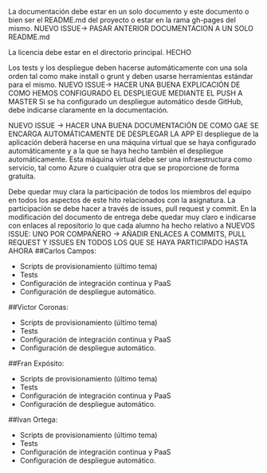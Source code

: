 La documentación debe estar en un solo documento y este documento o bien ser el README.md del proyecto o estar en la rama gh-pages del mismo. 
NUEVO ISSUE-> PASAR ANTERIOR DOCUMENTACION A UN SOLO README.md

La licencia debe estar en el directorio principal. HECHO

Los tests y los despliegue deben hacerse automáticamente con una sola orden tal como make install o grunt y deben usarse herramientas estándar para el mismo. 
NUEVO ISSUE-> HACER UNA BUENA EXPLICACIÓN DE COMO HEMOS CONFIGURADO EL DESPLIEGUE MEDIANTE EL PUSH A MASTER
Si se ha configurado un despliegue automático desde GitHub, debe indicarse claramente en la documentación.

NUEVO ISSUE -> HACER UNA BUENA DOCUMENTACIÓN DE COMO GAE SE ENCARGA AUTOMÁTICAMENTE DE DESPLEGAR LA APP
El despliegue de la aplicación deberá hacerse en una máquina virtual que se haya configurado automáticamente y a la que se haya hecho también el despliegue automáticamente.
Esta máquina virtual debe ser una infraestructura como servicio, tal como Azure o cualquier otra que se proporcione de forma gratuita.

Debe quedar muy clara la participación de todos los miembros del equipo en todos los aspectos de este hito relacionados con la asignatura. 
La participación se debe hacer a través de issues, pull request y commit. 
En la modificación del documento de entrega debe quedar muy claro e indicarse con enlaces al repositorio lo que cada alumno ha hecho relativo a
NUEVOS ISSUE: UNO POR COMPAÑERO -> AÑADIR ENLACES A COMMITS, PULL REQUEST Y ISSUES EN TODOS LOS QUE SE HAYA PARTICIPADO HASTA AHORA
##Carlos Campos:
* Scripts de provisionamiento (último tema) 
* Tests 
* Configuración de integración continua y PaaS 
* Configuración de despliegue automático.

##Victor Coronas:
* Scripts de provisionamiento (último tema) 
* Tests 
* Configuración de integración continua y PaaS 
* Configuración de despliegue automático.

##Fran Expósito:
* Scripts de provisionamiento (último tema) 
* Tests 
* Configuración de integración continua y PaaS 
* Configuración de despliegue automático.

##Ivan Ortega:
* Scripts de provisionamiento (último tema) 
* Tests 
* Configuración de integración continua y PaaS 
* Configuración de despliegue automático.

